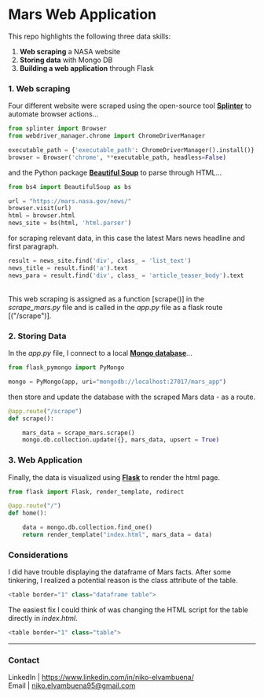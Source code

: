# Mars Web Application

This repo highlights the following three data skills:
1. <b>Web scraping</b> a NASA website
2. <b>Storing data</b> with Mongo DB
3. <b>Building a web application</b> through Flask

### 1. Web scraping

Four different website were scraped using the open-source tool <b>[Splinter](https://splinter.readthedocs.io/en/latest/)</b> to automate browser actions...
```python
from splinter import Browser
from webdriver_manager.chrome import ChromeDriverManager

executable_path = {'executable_path': ChromeDriverManager().install()}
browser = Browser('chrome', **executable_path, headless=False)
```

and the Python package <b>[Beautiful Soup](https://www.crummy.com/software/BeautifulSoup/bs4/doc/)</b> to parse through HTML...
```python
from bs4 import BeautifulSoup as bs

url = "https://mars.nasa.gov/news/"
browser.visit(url)
html = browser.html
news_site = bs(html, 'html.parser')
```
for scraping relevant data, in this case the latest Mars news headline and first paragraph.
```python
result = news_site.find('div', class_ = 'list_text')
news_title = result.find('a').text
news_para = result.find('div', class_ = 'article_teaser_body').text
```
<br>
This web scraping is assigned as a function [scrape()] in the <em>scrape_mars.py</em> file and is called in the <em>app.py</em> file as a flask route [("/scrape")].

### 2. Storing Data

In the <em>app.py</em> file, I connect to a local <b>[Mongo database](https://www.mongodb.com/resources)</b>...
```python
from flask_pymongo import PyMongo

mongo = PyMongo(app, uri="mongodb://localhost:27017/mars_app")
```
then store and update the database with the scraped Mars data - as a route.
```python
@app.route("/scrape")
def scrape():

    mars_data = scrape_mars.scrape()
    mongo.db.collection.update({}, mars_data, upsert = True)
```

### 3. Web Application

Finally, the data is visualized using <b>[Flask](https://flask.palletsprojects.com/en/1.1.x/)</b> to render the html page.
```python
from flask import Flask, render_template, redirect

@app.route("/")
def home():

    data = mongo.db.collection.find_one()
    return render_template("index.html", mars_data = data)
```

### Considerations

I did have trouble displaying the dataframe of Mars facts. After some tinkering, I realized a potential reason is the class attribute of the table.
```python
<table border="1" class="dataframe table">
```
The easiest fix I could think of was changing the HTML script for the table directly in <em>index.html</em>.
```python
<table border="1" class="table">
```
---
### Contact
LinkedIn | https://www.linkedin.com/in/niko-elvambuena/
<br>
Email | niko.elvambuena95@gmail.com
